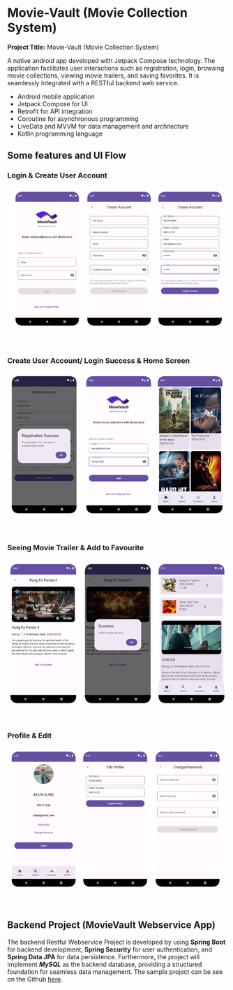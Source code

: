 # **Movie-Vault (Movie Collection System)**

**Project Title:** Movie-Vault (Movie Collection System)

A native android app developed with Jetpack Compose technology. The application facilitates user interactions such as registration, login, browsing movie collections, viewing movie trailers, and saving favorites. It is seamlessly integrated with a RESTful backend web service.

* Android mobile application
* Jetpack Compose for UI
* Retrofit for API integration
* Coroutine for asynchronous programming
* LiveData and MVVM for data management and architecture
* Kotlin programming language

## Some features and UI Flow

### **Login & Create User Account**


![img.png](screens/login_create.png)

<br/>

### **Create User Account/ Login Success & Home Screen**

![img.png](screens/create_login_success_home.png)

<br/>

### **Seeing Movie Trailer & Add to Favourite**

![img.png](screens/seemovie_addfavourite.png)

<br/>

### **Profile & Edit**

![img.png](screens/profile_edit_pwd.png)


<br/>

## **Backend Project (MovieVault Webservice App)**

The backend Restful Webservice Project is developed by using **Spring Boot** for backend development, **Spring Security** for user authentication, and **Spring Data JPA** for data persistence. Furthermore, the project will implement _**MySQL**_ as the backend database, providing a structured foundation for seamless data management.
The sample project can be see on the Github [here](https://github.com/ksmaprince/MovieValut-WebServices).